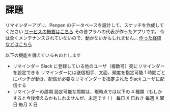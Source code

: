 # 課題

リマインダーアプリ、Penpen のデータベースを設計して、スケッチを作成してください
[サービスの概要はこちら](https://penpen.netlify.app/)
その昔プラハの代表が作ったアプリです。
今は全くメンテナンスされていないので、動かないかもしれません...
[作った経緯などはこちら](https://qiita.com/dowanna6/items/b5d1d0245985a26abf8e)

以下の機能を備えているものとします

- リマインダー
  Slack に登録している他のユーザ（複数可）宛にリマインダーを設定できる
  リマインダーには送信相手、文面、頻度を指定可能
  1 時間ごとにバッチが動き、配信が必要なリマインダーを指定された Slack ユーザに配信する
- リマインダーの周期
  設定可能な周期は、現時点では以下の 4 種類（もしかすると今後増えるかもしれませんが、未定です！）
  毎日
  X 日おき
  毎週 X 曜日
  毎月 X 日
